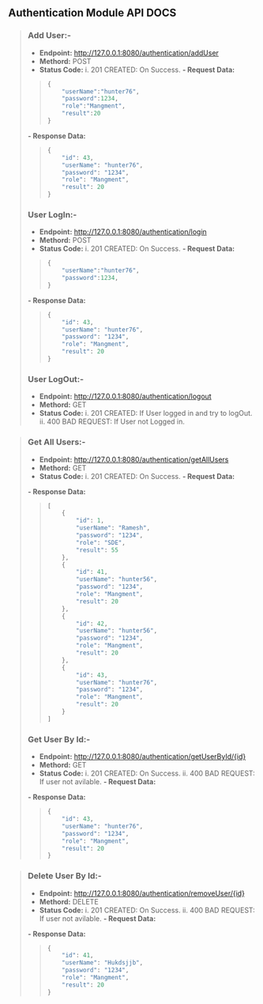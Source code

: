 ## Authentication Module API DOCS

>### Add User:-
>- **Endpoint:** http://127.0.0.1:8080/authentication/addUser
>- **Methord:** POST
>- **Status Code:**
> i. 	201 CREATED: On Success.
> **- Request Data:**
> > ```js
> >{
> >		"userName":"hunter76",
> >		"password":1234,
> >		"role":"Mangment",
> >		"result":20
> >}
> **- Response Data:**
> > ```js
> >{
> >		"id": 43,
> >		"userName": "hunter76",
> >		"password": "1234",
> >		"role": "Mangment",
> >		"result": 20
> >}
>
>
>###  User LogIn:-
>- **Endpoint:** http://127.0.0.1:8080/authentication/login
>- **Methord:** POST
>- **Status Code:**
> i. 	201 CREATED: On Success.
> **- Request Data:**
> > ```js
> >{
> >		"userName":"hunter76",
> >		"password":1234,
> >}
> **- Response Data:**
> > ```js
> >{
> >		"id": 43,
> >		"userName": "hunter76",
> >		"password": "1234",
> >		"role": "Mangment",
> >		"result": 20
> >}
>
>
>###  User LogOut:-
>- **Endpoint:** http://127.0.0.1:8080/authentication/logout
>- **Methord:** GET
>- **Status Code:**
> i. 	201 CREATED: If User logged in and try to logOut.
> ii. 400 BAD REQUEST: If User not Logged in.



>###  Get All Users:-
>- **Endpoint:** http://127.0.0.1:8080/authentication/getAllUsers
>- **Methord:** GET
>- **Status Code:**
> i. 	201 CREATED: On Success.
> **- Request Data:**
>	
> **- Response Data:**
> > ```js
> >[
> >		{
> >			"id": 1,
> >			"userName": "Ramesh",
> >			"password": "1234",
> >			"role": "SDE",
> >			"result": 55
> >		},
> >		{
> >			"id": 41,
> >			"userName": "hunter56",
> >			"password": "1234",
> >			"role": "Mangment",
> >			"result": 20
> >		},
> >		{
> >			"id": 42,
> >			"userName": "hunter56",
> >			"password": "1234",
> >			"role": "Mangment",
> >			"result": 20
> >		},
> >		{
> >			"id": 43,
> >			"userName": "hunter76",
> >			"password": "1234",
> >			"role": "Mangment",
> >			"result": 20
> >		}
> >]
> 
>###  Get User By Id:-
>- **Endpoint:** http://127.0.0.1:8080/authentication/getUserById/{id}
>- **Methord:** GET
>- **Status Code:**
> i. 	201 CREATED: On Success.
> ii. 400 BAD REQUEST: If user not avilable.
> **- Request Data:**
>
> **- Response Data:**
> > ```js
> >{
> >		"id": 43,
> >		"userName": "hunter76",
> >		"password": "1234",
> >		"role": "Mangment",
> >		"result": 20
> >}


>###  Delete User By Id:-
>- **Endpoint:** http://127.0.0.1:8080/authentication/removeUser/{id}
>- **Methord:** DELETE
>- **Status Code:**
> i. 	201 CREATED: On Success.
> ii. 400 BAD REQUEST: If user not avilable.
> **- Request Data:**
>
> **- Response Data:**
> > ```js
> >{
> >		"id": 41,
> >		"userName": "Hukdsjjb",
> >		"password": "1234",
> >		"role": "Mangment",
> >		"result": 20
> >}